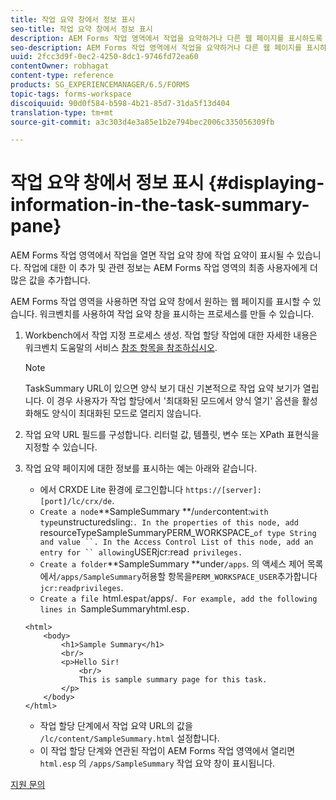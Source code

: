 ```yaml
---
title: 작업 요약 창에서 정보 표시
seo-title: 작업 요약 창에서 정보 표시
description: AEM Forms 작업 영역에서 작업을 요약하거나 다른 웹 페이지를 표시하도록 작업 요약 창을 구성할 수 있습니다.
seo-description: AEM Forms 작업 영역에서 작업을 요약하거나 다른 웹 페이지를 표시하도록 작업 요약 창을 구성할 수 있습니다.
uuid: 2fcc3d9f-0ec2-4250-8dc1-9746fd72ea60
contentOwner: robhagat
content-type: reference
products: SG_EXPERIENCEMANAGER/6.5/FORMS
topic-tags: forms-workspace
discoiquuid: 90d0f584-b598-4b21-85d7-31da5f13d404
translation-type: tm+mt
source-git-commit: a3c303d4e3a85e1b2e794bec2006c335056309fb

---
```



# 작업 요약 창에서 정보 표시 {#displaying-information-in-the-task-summary-pane}

AEM Forms 작업 영역에서 작업을 열면 작업 요약 창에 작업 요약이 표시될 수 있습니다. 작업에 대한 이 추가 및 관련 정보는 AEM Forms 작업 영역의 최종 사용자에게 더 많은 값을 추가합니다.

AEM Forms 작업 영역을 사용하면 작업 요약 창에서 원하는 웹 페이지를 표시할 수 있습니다. 워크벤치를 사용하여 작업 요약 창을 표시하는 프로세스를 만들 수 있습니다.

1. Workbench에서 작업 지정 프로세스 생성. 작업 할당 작업에 대한 자세한 내용은 워크벤치 도움말의 서비스 [참조 항목을 참조하십시오](https://help.adobe.com/en_US/AEMForms/6.1/WorkbenchHelp/).

   >[!NOTE]
   >
   >TaskSummary URL이 있으면 양식 보기 대신 기본적으로 작업 요약 보기가 열립니다. 이 경우 사용자가 작업 할당에서 &#39;최대화된 모드에서 양식 열기&#39; 옵션을 활성화해도 양식이 최대화된 모드로 열리지 않습니다.

1. 작업 요약 URL 필드를 구성합니다. 리터럴 값, 템플릿, 변수 또는 XPath 표현식을 지정할 수 있습니다.
1. 작업 요약 페이지에 대한 정보를 표시하는 예는 아래와 같습니다.

   * 에서 CRXDE Lite 환경에 로그인합니다 `https://[server]:[port]/lc/crx/de`.
   * `Create a node`**SampleSummary **/` under `content:` with type `unstructuredsling:`. In the properties of this node, add `resourceTypeSampleSummaryPERM_WORKSPACE_` of type String and value ``. In the Access Control List of this node, add an entry for `` allowing `USERjcr:read` privileges.`
   * `Create a folder`**SampleSummary **under`/apps`. 의 액세스 제어 목록에서`/apps/SampleSummary`허용할 항목을`PERM_WORKSPACE_USER`추가합니다`jcr:readprivileges`.
   * `Create a file `html.esp` at `/apps/`. For example, add the following lines in `SampleSummaryhtml.esp`.`

   ```
   <html>
       <body>
           <h1>Sample Summary</h1>
           <br/>
           <p>Hello Sir!
               <br/>
               This is sample summary page for this task.
           </p>
       </body>
   </html>
   ```

   * 작업 할당 단계에서 작업 요약 URL의 값을 `/lc/content/SampleSummary.html` 설정합니다.
   * 이 작업 할당 단계와 연관된 작업이 AEM Forms 작업 영역에서 열리면 `html.esp` 의 `/apps/SampleSummary` 작업 요약 창이 표시됩니다.


[지원 문의](https://www.adobe.com/account/sign-in.supportportal.html)
